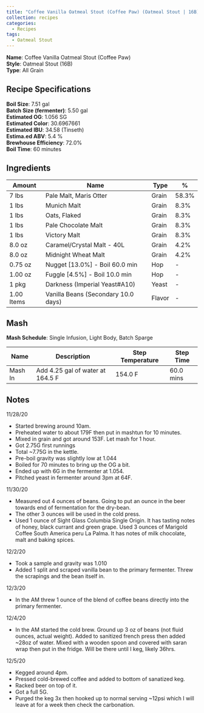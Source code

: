 ```yaml
---
title: "Coffee Vanilla Oatmeal Stout (Coffee Paw) (Oatmeal Stout | 16B)"
collection: recipes
categories:
  - Recipes
tags:
  - Oatmeal Stout
---
```


**Name**: Coffee Vanilla Oatmeal Stout (Coffee Paw)<br />
**Style**: Oatmeal Stout (16B)<br />
**Type**: All Grain

## Recipe Specifications

**Boil Size**: 7.51 gal<br />
**Batch Size (fermenter)**: 5.50 gal<br />
**Estimated OG**: 1.056 SG<br />
**Estimated Color**: 30.6967661<br />
**Estimated IBU**: 34.58 (Tinseth)<br />
**Estima.ed ABV**: 5.4 %<br />
**Brewhouse Efficiency**: 72.0%<br />
**Boil Time**: 60 minutes<br />

## Ingredients

| Amount     | Name                                | Type   | %     |
| ---------- | ----------------------------------- | ------ | ----- |
| 7 lbs      | Pale Malt, Maris Otter              | Grain  | 58.3% |
| 1 lbs      | Munich Malt                         | Grain  | 8.3%  |
| 1 lbs      | Oats, Flaked                        | Grain  | 8.3%  |
| 1 lbs      | Pale Chocolate Malt                 | Grain  | 8.3%  |
| 1 lbs      | Victory Malt                        | Grain  | 8.3%  |
| 8.0 oz     | Caramel/Crystal Malt - 40L          | Grain  | 4.2%  |
| 8.0 oz     | Midnight Wheat Malt                 | Grain  | 4.2%  |
| 0.75 oz    | Nugget [13.0%] - Boil 60.0 min      | Hop    | -     |
| 1.00 oz    | Fuggle [4.5%] - Boil 10.0 min       | Hop    | -     |
| 1 pkg      | Darkness (Imperial Yeast#A10)       | Yeast  | -     |
| 1.00 Items | Vanilla Beans (Secondary 10.0 days) | Flavor | -     |

## Mash

**Mash Schedule**: Single Infusion, Light Body, Batch Sparge

| Name    | Description                      | Step Temperature | Step Time |
| ------- | -------------------------------- | ---------------- | --------- |
| Mash In | Add 4.25 gal of water at 164.5 F | 154.0 F          | 60.0 mins |

## Notes

11/28/20

- Started brewing around 10am.
- Preheated water to about 179F then put in mashtun for 10 minutes.
- Mixed in grain and got around 153F. Let mash for 1 hour.
- Got 2.75G first runnings
- Total ~7.75G in the kettle.
- Pre-boil gravity was slightly low at 1.044
- Boiled for 70 minutes to bring up the OG a bit.
- Ended up with 6G in the fermenter at 1.054.
- Pitched yeast in fermenter around 3pm at 64F.

11/30/20

- Measured out 4 ounces of beans. Going to put an ounce in the beer towards end of fermentation for the dry-bean.
- The other 3 ounces will be used in the cold press.
- Used 1 ounce of Sight Glass Columbia Single Origin. It has tasting notes of honey, black currant and green grape. Used 3 ounces of Marigold Coffee South America peru La Palma. It has notes of milk chocolate, malt and baking spices.

12/2/20

- Took a sample and gravity was 1.010
- Added 1 split and scraped vanilla bean to the primary fermenter. Threw the scrapings and the bean itself in.

12/3/20

- In the AM threw 1 ounce of the blend of coffee beans directly into the primary fermenter.

12/4/20

- In the AM started the cold brew. Ground up 3 oz of beans (not fluid ounces, actual weight). Added to sanitized french press then added ~28oz of water. Mixed with a wooden spoon and covered with saran wrap then put in the fridge. Will be there until I keg, likely 36hrs.

12/5/20

- Kegged around 4pm.
- Pressed cold-brewed coffee and added to bottom of sanatized keg.
- Racked beer on top of it.
- Got a full 5G.
- Purged the keg 3x then hooked up to normal serving ~12psi which I will leave at for a week then check the carbonation.
